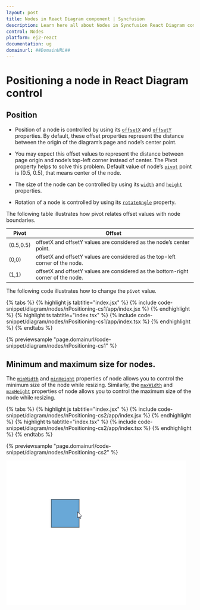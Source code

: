 ```yaml
---
layout: post
title: Nodes in React Diagram component | Syncfusion
description: Learn here all about Nodes in Syncfusion React Diagram component of Syncfusion Essential JS 2 and more.
control: Nodes 
platform: ej2-react
documentation: ug
domainurl: ##DomainURL##
---
```


# Positioning a node in React Diagram control

## Position

* Position of a node is controlled by using its [`offsetX`](https://ej2.syncfusion.com/react/documentation/api/diagram/node/#offsetx) and [`offsetY`](https://ej2.syncfusion.com/react/documentation/api/diagram/node/#offsety) properties. By default, these offset properties represent the distance between the origin of the diagram’s page and node’s center point.

* You may expect this offset values to represent the distance between page origin and node’s top-left corner instead of center. The Pivot property helps to solve this problem. Default value of node’s [`pivot`](https://ej2.syncfusion.com/react/documentation/api/diagram/node/#pivot) point is (0.5, 0.5), that means center of the node.

* The size of the node can be controlled by using its [`width`](https://ej2.syncfusion.com/react/documentation/api/diagram/node/#width) and
[`height`](https://ej2.syncfusion.com/react/documentation/api/diagram/node#height-number) properties.

* Rotation of a node is controlled by using its [`rotateAngle`](https://ej2.syncfusion.com/react/documentation/api/diagram/node/#rotateangle) property.

The following table illustrates how pivot relates offset values with node boundaries.

| Pivot | Offset |
|-------- | -------- |
| (0.5,0.5)| offsetX and offsetY values are considered as the node’s center point. |
| (0,0) | offsetX and offsetY values are considered as the top-left corner of the node. |
| (1,1) | offsetX and offsetY values are considered as the bottom-right corner of the node. |

The following code illustrates how to change the `pivot` value.

{% tabs %}
{% highlight js tabtitle="index.jsx" %}
{% include code-snippet/diagram/nodes/nPositioning-cs1/app/index.jsx %}
{% endhighlight %}
{% highlight ts tabtitle="index.tsx" %}
{% include code-snippet/diagram/nodes/nPositioning-cs1/app/index.tsx %}
{% endhighlight %}
{% endtabs %}

 {% previewsample "page.domainurl/code-snippet/diagram/nodes/nPositioning-cs1" %}

 ## Minimum and maximum size for nodes.

The [`minWidth`](https://ej2.syncfusion.com/react/documentation/api/diagram/node/#minwidth) and [`minHeight`](https://ej2.syncfusion.com/react/documentation/api/diagram/node/#minheight) properties of node allows you to control the minimum size of the node while resizing. Similarly, the [`maxWidth`](https://ej2.syncfusion.com/react/documentation/api/diagram/node/#maxwidth) and [`maxHeight`](https://ej2.syncfusion.com/react/documentation/api/diagram/node/#maxheight) properties of node allows you to control the maximum size of the node while resizing.

{% tabs %}
{% highlight js tabtitle="index.jsx" %}
{% include code-snippet/diagram/nodes/nPositioning-cs2/app/index.jsx %}
{% endhighlight %}
{% highlight ts tabtitle="index.tsx" %}
{% include code-snippet/diagram/nodes/nPositioning-cs2/app/index.tsx %}
{% endhighlight %}
{% endtabs %}

 {% previewsample "page.domainurl/code-snippet/diagram/nodes/nPositioning-cs2" %}


![MinSize-MaxSize GIF](images/minSize-MaxSizeGif.gif)